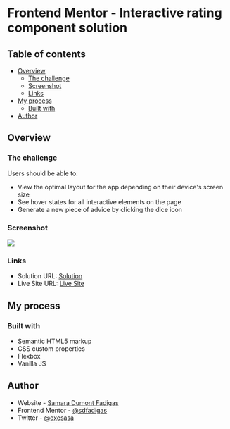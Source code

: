 # Frontend Mentor - Interactive rating component solution
## Table of contents

- [Overview](#overview)
  - [The challenge](#the-challenge)
  - [Screenshot](#screenshot)
  - [Links](#links)
- [My process](#my-process)
  - [Built with](#built-with)
- [Author](#author)



## Overview

### The challenge

Users should be able to:

- View the optimal layout for the app depending on their device's screen size
- See hover states for all interactive elements on the page
- Generate a new piece of advice by clicking the dice icon

### Screenshot

![](https://user-images.githubusercontent.com/99447521/195697139-3f948420-75ec-4c46-96ba-0910254e55c7.png)

### Links

- Solution URL: [Solution](https://github.com/sdfadigas/sdfadigas.github.io/tree/main/advice-generator-app-main)
- Live Site URL: [Live Site](https://sdfadigas.github.io/advice-generator-app-main/)

## My process

### Built with

- Semantic HTML5 markup
- CSS custom properties
- Flexbox
- Vanilla JS

## Author

- Website - [Samara Dumont Fadigas](https://samara.dev.br)
- Frontend Mentor - [@sdfadigas](https://www.frontendmentor.io/profile/sdfadigas)
- Twitter - [@oxesasa](https://www.twitter.com/oxesasa)







